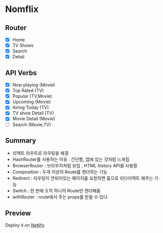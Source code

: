 # Nomflix

## Router

- [x] Home
- [x] TV Shows
- [x] Search
- [x] Detail

## API Verbs

- [x] Now playing (Movie)
- [x] Top Rated (TV)
- [x] Popular (TV,Movie)
- [x] Upcoming (Movie)
- [x] Airing Today (TV)
- [x] TV show Detail (TV)
- [x] Movie Detail (Movie)
- [ ] Search (Movie,TV)

## Summary

- 리엑트 라우트로 라우팅을 해결
- HashRouter를 사용하는 이유 : 간단함, 앱에 있는 것처럼 느껴짐
- BrowserRouter : 브라우저처럼 보임 , HTML history API를 사용함
- Composition : 두개 이상의 Route를 렌더하는 기능
- Redirect : 라우팅이 안되어있는 페이지를 요청하면 홈으로 리다이렉트 해주는 기능
- Switch : 한 번에 오직 하나의 Route만 렌더해줌
- withRouter : route에서 주는 props를 받을 수 있다.

## Preview

Deploy it on [Netlify](https://jovial-swartz-7d3fba.netlify.app/#/)
